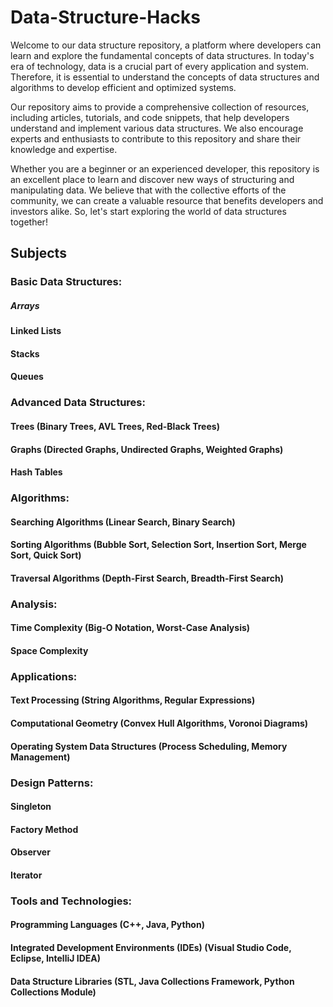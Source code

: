 # Data-Structure-Hacks

Welcome to our data structure repository, a platform where developers can learn and explore the fundamental concepts of data structures. In today's era of technology, data is a crucial part of every application and system. Therefore, it is essential to understand the concepts of data structures and algorithms to develop efficient and optimized systems.

Our repository aims to provide a comprehensive collection of resources, including articles, tutorials, and code snippets, that help developers understand and implement various data structures. We also encourage experts and enthusiasts to contribute to this repository and share their knowledge and expertise.

Whether you are a beginner or an experienced developer, this repository is an excellent place to learn and discover new ways of structuring and manipulating data. We believe that with the collective efforts of the community, we can create a valuable resource that benefits developers and investors alike. So, let's start exploring the world of data structures together!

## Subjects 
### Basic Data Structures:
##### Arrays
#### Linked Lists
#### Stacks
#### Queues
### Advanced Data Structures:
#### Trees (Binary Trees, AVL Trees, Red-Black Trees)
#### Graphs (Directed Graphs, Undirected Graphs, Weighted Graphs)
#### Hash Tables
### Algorithms:
#### Searching Algorithms (Linear Search, Binary Search)
#### Sorting Algorithms (Bubble Sort, Selection Sort, Insertion Sort, Merge Sort, Quick Sort)
#### Traversal Algorithms (Depth-First Search, Breadth-First Search)
### Analysis:
#### Time Complexity (Big-O Notation, Worst-Case Analysis)
#### Space Complexity
### Applications:
#### Text Processing (String Algorithms, Regular Expressions)
#### Computational Geometry (Convex Hull Algorithms, Voronoi Diagrams)
#### Operating System Data Structures (Process Scheduling, Memory Management)
### Design Patterns:
#### Singleton
#### Factory Method
#### Observer
#### Iterator
### Tools and Technologies:
#### Programming Languages (C++, Java, Python)
#### Integrated Development Environments (IDEs) (Visual Studio Code, Eclipse, IntelliJ IDEA)
#### Data Structure Libraries (STL, Java Collections Framework, Python Collections Module)
